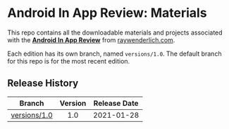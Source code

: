 # Android In App Review: Materials


This repo contains all the downloadable materials and projects associated with the **[Android In App Review](https://www.raywenderlich.com/20065814-android-in-app-review)** from [raywenderlich.com](https://www.raywenderlich.com).

Each edition has its own branch, named `versions/1.0`. The default branch for this repo is for the most recent edition.

## Release History

| Branch                                                                            | Version | Release Date |
| --------------------------------------------------------------------------------- |:-------:|:------------:|
| [versions/1.0](https://github.com/raywenderlich/video-aiar-materials/tree/versions/1.0) | 1.0     | 2021-01-28   |
